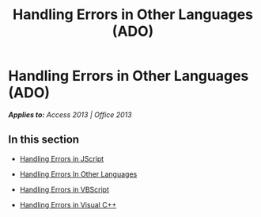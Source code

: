 ﻿---
title: Handling Errors in Other Languages (ADO)
TOCTitle: Handling Errors in Other Languages
ms:assetid: e3a145a2-0d5d-4f95-bb9f-0313592c8e42
ms:mtpsurl: https://msdn.microsoft.com/en-us/library/JJ250159(v=office.15)
ms:contentKeyID: 48548319
ms.date: 09/18/2015
mtps_version: v=office.15
---

# Handling Errors in Other Languages (ADO)


_**Applies to:** Access 2013 | Office 2013_

## In this section

  - [Handling Errors in JScript](handling-errors-in-jscript.md)

  - [Handling Errors In Other Languages](handling-errors-in-other-languages.md)

  - [Handling Errors in VBScript](handling-errors-in-vbscript.md)

  - [Handling Errors in Visual C++](handling-errors-in-visual-c.md)

